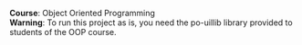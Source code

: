 **Course**: Object Oriented Programming\
**Warning**: To run this project as is, you need the po-uillib library provided to students of the OOP course.
